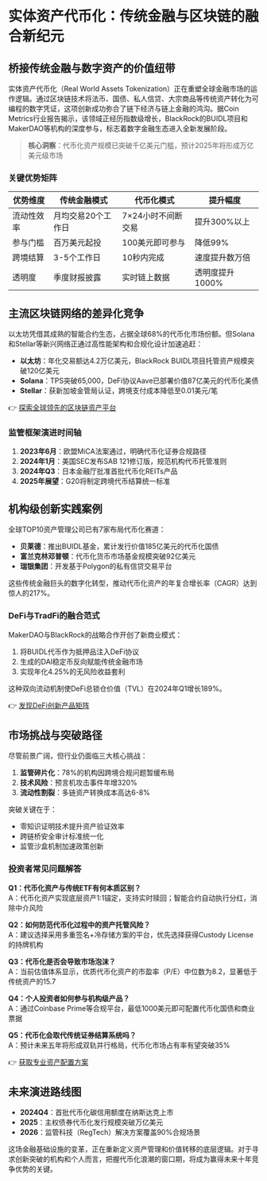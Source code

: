 # 实体资产代币化：传统金融与区块链的融合新纪元

## 桥接传统金融与数字资产的价值纽带
实体资产代币化（Real World Assets Tokenization）正在重塑全球金融市场的运作逻辑。通过区块链技术将法币、国债、私人信贷、大宗商品等传统资产转化为可编程的数字凭证，这项创新成功弥合了链下经济与链上金融的鸿沟。据Coin Metrics行业报告揭示，该领域正经历指数级增长，BlackRock的BUIDL项目和MakerDAO等机构的深度参与，标志着数字金融生态进入全新发展阶段。

> **核心洞察**：代币化资产规模已突破千亿美元门槛，预计2025年将形成万亿美元级市场

### 关键优势矩阵
| 优势维度       | 传统金融模式          | 代币化模式            | 提升幅度         |
|----------------|-----------------------|-----------------------|------------------|
| 流动性效率     | 月均交易20个工作日    | 7×24小时不间断交易    | 提升300%以上     |
| 参与门槛       | 百万美元起投          | 100美元即可参与       | 降低99%          |
| 跨境结算       | 3-5个工作日            | 10秒内完成            | 速度提升数万倍   |
| 透明度         | 季度财报披露          | 实时链上数据          | 透明度提升1000%  |

## 主流区块链网络的差异化竞争
以太坊凭借其成熟的智能合约生态，占据全球68%的代币化市场份额。但Solana和Stellar等新兴网络正通过高性能架构和合规化设计加速追赶：

- **以太坊**：年化交易额达4.2万亿美元，BlackRock BUIDL项目托管资产规模突破120亿美元
- **Solana**：TPS突破65,000，DeFi协议Aave已部署价值87亿美元的代币化美债
- **Stellar**：获新加坡金管局认证，跨境支付成本降低至0.01美元/笔

👉 [探索全球领先的区块链资产平台](https://bit.ly/okx_welcome)

### 监管框架演进时间轴
1. **2023年6月**：欧盟MiCA法案通过，明确代币化证券合规路径
2. **2024年1月**：美国SEC发布SAB 121修订版，规范机构代币托管准则
3. **2024年Q3**：日本金融厅批准首批代币化REITs产品
4. **2025年展望**：G20将制定跨境代币结算统一标准

## 机构级创新实践案例
全球TOP10资产管理公司已有7家布局代币化赛道：
- **贝莱德**：推出BUIDL基金，累计发行价值185亿美元的代币化国债
- **富兰克林邓普顿**：代币化货币市场基金规模突破92亿美元
- **瑞银集团**：开发基于Polygon的私有信贷交易平台

这些传统金融巨头的数字化转型，推动代币化资产的年复合增长率（CAGR）达到惊人的217%。

### DeFi与TradFi的融合范式
MakerDAO与BlackRock的战略合作开创了新商业模式：
1. 将BUIDL代币作为抵押品注入DeFi协议
2. 生成的DAI稳定币反向赋能传统金融市场
3. 实现年化4.25%的无风险收益套利

这种双向流动机制使DeFi总锁仓价值（TVL）在2024年Q1增长189%。

👉 [发现DeFi创新产品矩阵](https://bit.ly/okx_welcome)

## 市场挑战与突破路径
尽管前景广阔，但行业仍面临三大核心挑战：
1. **监管碎片化**：78%的机构因跨境合规问题暂缓布局
2. **技术风险**：预言机攻击事件年增320%
3. **流动性割裂**：多链资产转换成本高达6-8%

突破关键在于：
- 零知识证明技术提升资产验证效率
- 跨链桥安全审计标准统一化
- 监管沙盒机制加速政策创新

### 投资者常见问题解答
**Q1：代币化资产与传统ETF有何本质区别？**  
A：代币化资产实现底层资产1:1锚定，支持实时赎回；智能合约自动执行分红，消除中介风险

**Q2：如何防范代币化过程中的资产托管风险？**  
A：建议选择采用多重签名+冷存储方案的平台，优先选择获得Custody License的持牌机构

**Q3：代币化是否会导致市场泡沫？**  
A：当前估值体系显示，优质代币化资产的市盈率（P/E）中位数为8.2，显著低于传统资产的15.7

**Q4：个人投资者如何参与机构级产品？**  
A：通过Coinbase Prime等合规平台，最低1000美元即可配置代币化国债和商业票据

**Q5：代币化会取代传统证券结算系统吗？**  
A：预计未来五年将形成双轨并行格局，代币化市场占有率有望突破35%

👉 [获取专业资产配置方案](https://bit.ly/okx_welcome)

## 未来演进路线图
- **2024Q4**：首批代币化碳信用额度在纳斯达克上市
- **2025**：主权债券代币化发行规模突破万亿美元
- **2026**：监管科技（RegTech）解决方案覆盖90%合规场景

这场金融基础设施的变革，正在重新定义资产管理和价值转移的底层逻辑。对于寻求创新突破的机构和个人而言，把握代币化浪潮的窗口期，将成为赢得未来十年竞争优势的关键。